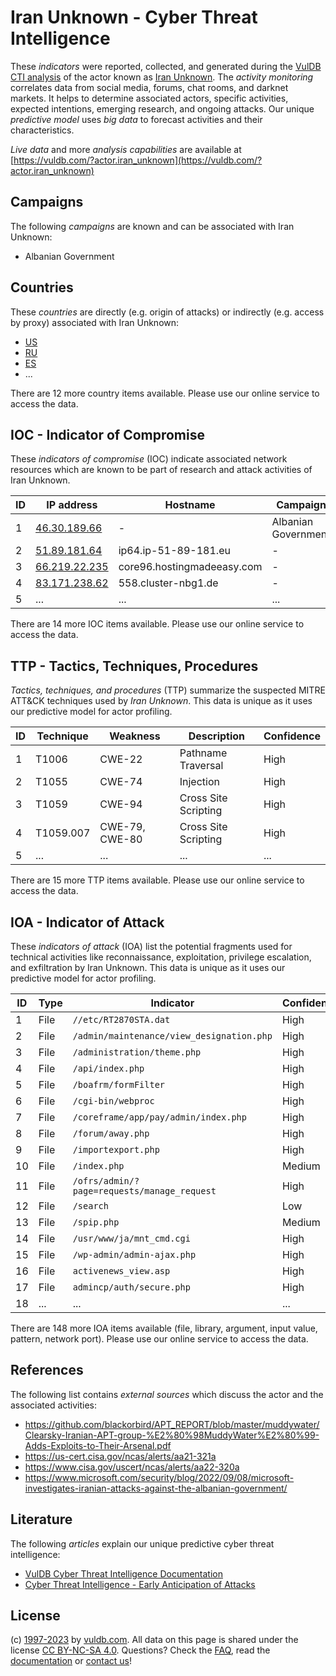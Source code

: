 # Iran Unknown - Cyber Threat Intelligence

These _indicators_ were reported, collected, and generated during the [VulDB CTI analysis](https://vuldb.com/?kb.cti) of the actor known as [Iran Unknown](https://vuldb.com/?actor.iran_unknown). The _activity monitoring_ correlates data from social media, forums, chat rooms, and darknet markets. It helps to determine associated actors, specific activities, expected intentions, emerging research, and ongoing attacks. Our unique _predictive model_ uses _big data_ to forecast activities and their characteristics.

_Live data_ and more _analysis capabilities_ are available at [https://vuldb.com/?actor.iran_unknown](https://vuldb.com/?actor.iran_unknown)

## Campaigns

The following _campaigns_ are known and can be associated with Iran Unknown:

* Albanian Government

## Countries

These _countries_ are directly (e.g. origin of attacks) or indirectly (e.g. access by proxy) associated with Iran Unknown:

* [US](https://vuldb.com/?country.us)
* [RU](https://vuldb.com/?country.ru)
* [ES](https://vuldb.com/?country.es)
* ...

There are 12 more country items available. Please use our online service to access the data.

## IOC - Indicator of Compromise

These _indicators of compromise_ (IOC) indicate associated network resources which are known to be part of research and attack activities of Iran Unknown.

ID | IP address | Hostname | Campaign | Confidence
-- | ---------- | -------- | -------- | ----------
1 | [46.30.189.66](https://vuldb.com/?ip.46.30.189.66) | - | Albanian Government | High
2 | [51.89.181.64](https://vuldb.com/?ip.51.89.181.64) | ip64.ip-51-89-181.eu | - | High
3 | [66.219.22.235](https://vuldb.com/?ip.66.219.22.235) | core96.hostingmadeeasy.com | - | High
4 | [83.171.238.62](https://vuldb.com/?ip.83.171.238.62) | 558.cluster-nbg1.de | - | High
5 | ... | ... | ... | ...

There are 14 more IOC items available. Please use our online service to access the data.

## TTP - Tactics, Techniques, Procedures

_Tactics, techniques, and procedures_ (TTP) summarize the suspected MITRE ATT&CK techniques used by _Iran Unknown_. This data is unique as it uses our predictive model for actor profiling.

ID | Technique | Weakness | Description | Confidence
-- | --------- | -------- | ----------- | ----------
1 | T1006 | CWE-22 | Pathname Traversal | High
2 | T1055 | CWE-74 | Injection | High
3 | T1059 | CWE-94 | Cross Site Scripting | High
4 | T1059.007 | CWE-79, CWE-80 | Cross Site Scripting | High
5 | ... | ... | ... | ...

There are 15 more TTP items available. Please use our online service to access the data.

## IOA - Indicator of Attack

These _indicators of attack_ (IOA) list the potential fragments used for technical activities like reconnaissance, exploitation, privilege escalation, and exfiltration by Iran Unknown. This data is unique as it uses our predictive model for actor profiling.

ID | Type | Indicator | Confidence
-- | ---- | --------- | ----------
1 | File | `//etc/RT2870STA.dat` | High
2 | File | `/admin/maintenance/view_designation.php` | High
3 | File | `/administration/theme.php` | High
4 | File | `/api/index.php` | High
5 | File | `/boafrm/formFilter` | High
6 | File | `/cgi-bin/webproc` | High
7 | File | `/coreframe/app/pay/admin/index.php` | High
8 | File | `/forum/away.php` | High
9 | File | `/importexport.php` | High
10 | File | `/index.php` | Medium
11 | File | `/ofrs/admin/?page=requests/manage_request` | High
12 | File | `/search` | Low
13 | File | `/spip.php` | Medium
14 | File | `/usr/www/ja/mnt_cmd.cgi` | High
15 | File | `/wp-admin/admin-ajax.php` | High
16 | File | `activenews_view.asp` | High
17 | File | `admincp/auth/secure.php` | High
18 | ... | ... | ...

There are 148 more IOA items available (file, library, argument, input value, pattern, network port). Please use our online service to access the data.

## References

The following list contains _external sources_ which discuss the actor and the associated activities:

* https://github.com/blackorbird/APT_REPORT/blob/master/muddywater/Clearsky-Iranian-APT-group-%E2%80%98MuddyWater%E2%80%99-Adds-Exploits-to-Their-Arsenal.pdf
* https://us-cert.cisa.gov/ncas/alerts/aa21-321a
* https://www.cisa.gov/uscert/ncas/alerts/aa22-320a
* https://www.microsoft.com/security/blog/2022/09/08/microsoft-investigates-iranian-attacks-against-the-albanian-government/

## Literature

The following _articles_ explain our unique predictive cyber threat intelligence:

* [VulDB Cyber Threat Intelligence Documentation](https://vuldb.com/?kb.cti)
* [Cyber Threat Intelligence - Early Anticipation of Attacks](https://www.scip.ch/en/?labs.20201022)

## License

(c) [1997-2023](https://vuldb.com/?kb.changelog) by [vuldb.com](https://vuldb.com/?kb.about). All data on this page is shared under the license [CC BY-NC-SA 4.0](https://creativecommons.org/licenses/by-nc-sa/4.0/). Questions? Check the [FAQ](https://vuldb.com/?kb.faq), read the [documentation](https://vuldb.com/?kb) or [contact us](https://vuldb.com/?contact)!
